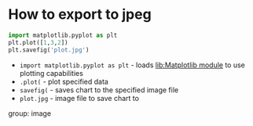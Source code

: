# How to export to jpeg

```python
import matplotlib.pyplot as plt
plt.plot([1,3,2])
plt.savefig('plot.jpg')
```

- `import matplotlib.pyplot as plt` - loads [lib:Matplotlib module](python-matplotlib/how-to-install-matplotlib-python-lib-in-ubuntu-ubuntuversion) to use plotting capabilities
- `.plot(` - plot specified data
- `savefig(` - saves chart to the specified image file
- `plot.jpg` - image file to save chart to

group: image


